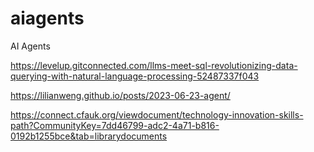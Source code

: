 # aiagents
AI Agents

https://levelup.gitconnected.com/llms-meet-sql-revolutionizing-data-querying-with-natural-language-processing-52487337f043

https://lilianweng.github.io/posts/2023-06-23-agent/

https://connect.cfauk.org/viewdocument/technology-innovation-skills-path?CommunityKey=7dd46799-adc2-4a71-b816-0192b1255bce&tab=librarydocuments
